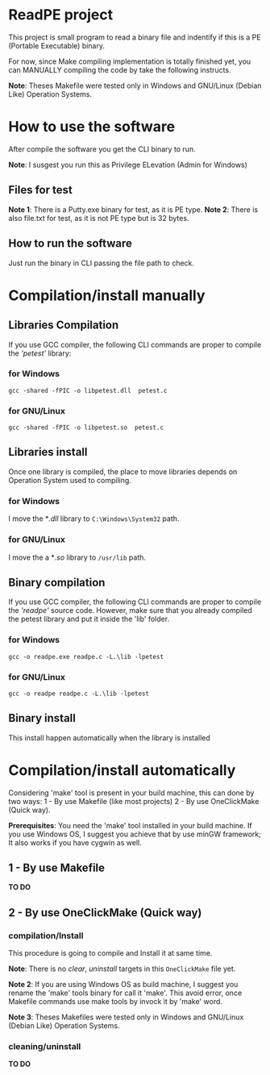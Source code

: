 # ReadPE project

This project is small program to read a binary file and indentify if this is a PE (Portable Executable) binary.

For now, since Make compiling implementation is totally finished yet, you can MANUALLY compiling the code by take the following instructs.

**Note**: Theses Makefile were tested only in Windows and GNU/Linux (Debian Like) Operation Systems.


# How to use the software

After compile the software you get the CLI binary to run.

**Note**: I susgest you run this as Privilege ELevation (Admin for Windows)

## Files for test
  
  **Note 1**: There is a Putty.exe binary for test, as it is PE type.
  **Note 2**: There is also file.txt for test, as it is not PE type but is 32 bytes.

## How to run the software

Just run the binary in CLI passing the file path to check.


# Compilation/install manually

## Libraries Compilation

If you use GCC compiler, the following CLI commands are proper to compile the *'petest'* library:

### for Windows


  `gcc -shared -fPIC -o libpetest.dll  petest.c`

### for GNU/Linux


  `gcc -shared -fPIC -o libpetest.so  petest.c` 


## Libraries install

Once one library is compiled, the place to move libraries depends on Operation System used to compiling.


### for Windows

I move the **.dll* library to `C:\Windows\System32` path.


### for GNU/Linux

I move the a **.so* library to `/usr/lib` path.

## Binary compilation

If you use GCC compiler, the following CLI commands are proper to compile the *'readpe'* source code. 
However, make sure that you already compiled the petest library and put it inside the 'lib' folder.

### for Windows

  `gcc -o readpe.exe readpe.c -L.\lib -lpetest`

### for GNU/Linux

  `gcc -o readpe readpe.c -L.\lib -lpetest`

## Binary install

This install happen automatically when the library is installed


# Compilation/install automatically


Considering 'make' tool is present in your build machine, this can done by two ways: 1 - By use Makefile (like most projects) 2 - By use OneClickMake (Quick way).

**Prerequisites**: You need the 'make' tool installed in your build machine. If you use Windows OS, I suggest you achieve that by use minGW framework; It also works if you have cygwin as well.
## 1 - By use Makefile

**TO DO**


## 2 - By use OneClickMake (Quick way)

### compilation/Install

This procedure is going to compile and Install it at same time.

**Note**: There is no *clear*, *uninstall* targets in this `OneClickMake` file yet.

**Note 2**: If you are using Windows OS as build machine, I suggest you rename the 'make' tools binary for call it 'make'. This avoid error, once Makefile commands use make tools by invock it by 'make' word.

**Note 3**: Theses Makefiles were tested only in Windows and GNU/Linux (Debian Like) Operation Systems.


### cleaning/uninstall

**TO DO**